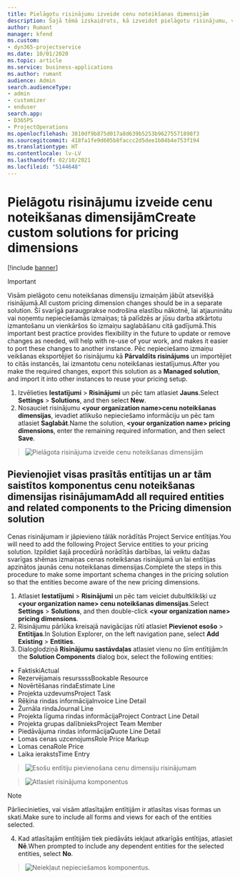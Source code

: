 ```yaml
---
title: Pielāgotu risinājumu izveide cenu noteikšanas dimensijām
description: Šajā tēmā izskaidrots, kā izveidot pielāgotu risinājumu, veidojot pielāgotas cenu noteikšanas dimensijas.
author: Rumant
manager: kfend
ms.custom:
- dyn365-projectservice
ms.date: 10/01/2020
ms.topic: article
ms.service: business-applications
ms.author: rumant
audience: Admin
search.audienceType:
- admin
- customizer
- enduser
search.app:
- D365PS
- ProjectOperations
ms.openlocfilehash: 3810df9b875d017a8d639b5253b96275571898f3
ms.sourcegitcommit: 418fa1fe9d605b8faccc2d5dee1b04b4e753f194
ms.translationtype: HT
ms.contentlocale: lv-LV
ms.lasthandoff: 02/10/2021
ms.locfileid: "5144648"
---
```

# <a name="create-custom-solutions-for-pricing-dimensions"></a><span data-ttu-id="ebc12-103">Pielāgotu risinājumu izveide cenu noteikšanas dimensijām</span><span class="sxs-lookup"><span data-stu-id="ebc12-103">Create custom solutions for pricing dimensions</span></span>

[!include [banner](../includes/psa-now-project-operations.md)]

> [!IMPORTANT]
> <span data-ttu-id="ebc12-104">Visām pielāgoto cenu noteikšanas dimensiju izmaiņām jābūt atsevišķā risinājumā.</span><span class="sxs-lookup"><span data-stu-id="ebc12-104">All custom pricing dimension changes should be in a separate solution.</span></span> <span data-ttu-id="ebc12-105">Šī svarīgā paraugprakse nodrošina elastību nākotnē, lai atjauninātu vai noņemtu nepieciešamās izmaiņas; tā palīdzēs ar jūsu darba atkārtotu izmantošanu un vienkāršos šo izmaiņu saglabāšanu citā gadījumā.</span><span class="sxs-lookup"><span data-stu-id="ebc12-105">This important best practice provides flexibility in the future to update or remove changes as needed, will help with re-use of your work, and makes it easier to port these changes to another instance.</span></span> <span data-ttu-id="ebc12-106">Pēc nepieciešamo izmaiņu veikšanas eksportējiet šo risinājumu kā **Pārvaldīts risinājums** un importējiet to citās instancēs, lai izmantotu cenu noteikšanas iestatījumus.</span><span class="sxs-lookup"><span data-stu-id="ebc12-106">After you make the required changes, export this solution as a **Managed solution**, and import it into other instances to reuse your pricing setup.</span></span>

1. <span data-ttu-id="ebc12-107">Izvēlieties **Iestatījumi** > **Risinājumi** un pēc tam atlasiet **Jauns**.</span><span class="sxs-lookup"><span data-stu-id="ebc12-107">Select **Settings** > **Solutions**, and then select **New**.</span></span> 
2. <span data-ttu-id="ebc12-108">Nosauciet risinājumu **\<your organization name>cenu noteikšanas dimensijas**, ievadiet atlikušo nepieciešamo informāciju un pēc tam atlasiet **Saglabāt**.</span><span class="sxs-lookup"><span data-stu-id="ebc12-108">Name the solution, **\<your organization name> pricing dimensions**, enter the remaining required information, and then select **Save**.</span></span>

> ![Pielāgota risinājuma izveide cenu noteikšanas dimensijām](media/Creation-of-custom-pricing-dimension-solution.PNG)
  
## <a name="add-all-required-entities-and-related-components-to-the-pricing-dimension-solution"></a><span data-ttu-id="ebc12-110">Pievienojiet visas prasītās entītijas un ar tām saistītos komponentus cenu noteikšanas dimensijas risinājumam</span><span class="sxs-lookup"><span data-stu-id="ebc12-110">Add all required entities and related components to the Pricing dimension solution</span></span>
<span data-ttu-id="ebc12-111">Cenas risinājumam ir jāpievieno tālāk norādītās Project Service entītijas.</span><span class="sxs-lookup"><span data-stu-id="ebc12-111">You will need to add the following Project Service entities to your pricing solution.</span></span> <span data-ttu-id="ebc12-112">Izpildiet šajā procedūrā norādītās darbības, lai veiktu dažas svarīgas shēmas izmaiņas cenas noteikšanas risinājumā un lai entītijas apzinātos jaunās cenu noteikšanas dimensijas.</span><span class="sxs-lookup"><span data-stu-id="ebc12-112">Complete the steps in this procedure to make some important schema changes in the pricing solution so that the entities become aware of the new pricing dimensions.</span></span>

1. <span data-ttu-id="ebc12-113">Atlasiet **Iestatījumi** > **Risinājumi** un pēc tam veiciet dubultklikšķi uz **\<your organization name> cenu noteikšanas dimensijas**.</span><span class="sxs-lookup"><span data-stu-id="ebc12-113">Select **Settings** > **Solutions**, and then double-click **\<your organization name> pricing dimensions**.</span></span> 
2. <span data-ttu-id="ebc12-114">Risinājumu pārlūka kreisajā navigācijas rūtī atlasiet **Pievienot esošo** > **Entītijas**.</span><span class="sxs-lookup"><span data-stu-id="ebc12-114">In Solution Explorer, on the left navigation pane, select **Add Existing** > **Entities**.</span></span>
3. <span data-ttu-id="ebc12-115">Dialoglodziņā **Risinājumu sastāvdaļas** atlasiet vienu no šīm entītijām:</span><span class="sxs-lookup"><span data-stu-id="ebc12-115">In the **Solution Components** dialog box, select the following entities:</span></span>

- <span data-ttu-id="ebc12-116">Faktiski</span><span class="sxs-lookup"><span data-stu-id="ebc12-116">Actual</span></span>
- <span data-ttu-id="ebc12-117">Rezervējamais resurssss</span><span class="sxs-lookup"><span data-stu-id="ebc12-117">Bookable Resource</span></span>
- <span data-ttu-id="ebc12-118">Novērtēšanas rinda</span><span class="sxs-lookup"><span data-stu-id="ebc12-118">Estimate Line</span></span>
- <span data-ttu-id="ebc12-119">Projekta uzdevums</span><span class="sxs-lookup"><span data-stu-id="ebc12-119">Project Task</span></span>
- <span data-ttu-id="ebc12-120">Rēķina rindas informācija</span><span class="sxs-lookup"><span data-stu-id="ebc12-120">Invoice Line Detail</span></span>
- <span data-ttu-id="ebc12-121">Žurnāla rinda</span><span class="sxs-lookup"><span data-stu-id="ebc12-121">Journal Line</span></span>
- <span data-ttu-id="ebc12-122">Projekta līguma rindas informācija</span><span class="sxs-lookup"><span data-stu-id="ebc12-122">Project Contract Line Detail</span></span>
- <span data-ttu-id="ebc12-123">Projekta grupas dalībnieks</span><span class="sxs-lookup"><span data-stu-id="ebc12-123">Project Team Member</span></span>
- <span data-ttu-id="ebc12-124">Piedāvājuma rindas informācija</span><span class="sxs-lookup"><span data-stu-id="ebc12-124">Quote Line Detail</span></span>
- <span data-ttu-id="ebc12-125">Lomas cenas uzcenojums</span><span class="sxs-lookup"><span data-stu-id="ebc12-125">Role Price Markup</span></span>
- <span data-ttu-id="ebc12-126">Lomas cena</span><span class="sxs-lookup"><span data-stu-id="ebc12-126">Role Price</span></span> 
- <span data-ttu-id="ebc12-127">Laika ieraksts</span><span class="sxs-lookup"><span data-stu-id="ebc12-127">Time Entry</span></span> 

> ![Esošu entītiju pievienošana cenu dimensiju risinājumam](media/Existing-entities-to-PD-solution.png)

> ![Atlasiet risinājuma komponentus](media/Dimension-Components.png)

> [!NOTE]
> <span data-ttu-id="ebc12-130">Pārliecinieties, vai visām atlasītajām entītijām ir atlasītas visas formas un skati.</span><span class="sxs-lookup"><span data-stu-id="ebc12-130">Make sure to include all forms and views for each of the entities selected.</span></span>

4. <span data-ttu-id="ebc12-131">Kad atlasītajām entītijām tiek piedāvāts iekļaut atkarīgās entītijas, atlasiet **Nē**.</span><span class="sxs-lookup"><span data-stu-id="ebc12-131">When prompted to include any dependent entities for the selected entities, select **No**.</span></span>

> ![Neiekļaut nepieciešamos komponentus.](media/Do-not-include-required.png)


